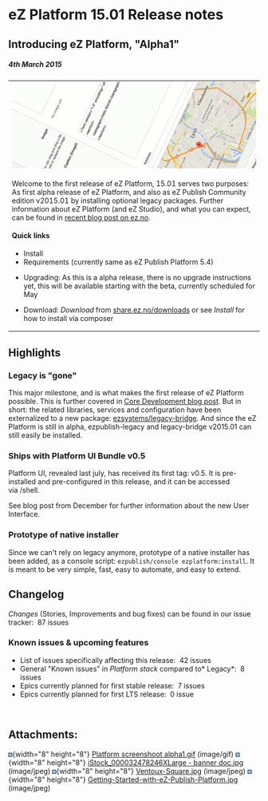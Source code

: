 # eZ Platform 15.01 Release notes

## Introducing eZ Platform, "Alpha1"

##### 4th March 2015

<table>
<colgroup>
<col width="100%" />
</colgroup>
<tbody>
<tr class="odd">
<td align="left"><img src="attachments/31429941/31429937.gif" /></td>
</tr>
<tr class="even">
<td align="left"><p>Welcome to the first release of eZ Platform, 15.01 serves two purposes: As first alpha release of eZ Platform, and also as eZ Publish Community edition v2015.01 by installing optional legacy packages. Further information about eZ Platform (and eZ Studio), and what you can expect, can be found in <a href="http://ez.no/Blog/What-to-Expect-from-eZ-Studio-and-eZ-Platform">recent blog post on ez.no</a>.</p>
<h4 id="eZPlatform15.01Releasenotes-Quicklinks">Quick links</h4>
<ul>
<li>Install</li>
<li>Requirements (currently same as eZ Publish Platform 5.4)</li>
<li><p>Upgrading: As this is a alpha release, there is no upgrade instructions yet, this will be available starting with the beta, currently scheduled for May</p></li>
<li><p>Download: <em>Download</em> from <a href="http://share.ez.no/downloads/downloads/ez-platform-15.01-alpha">share.ez.no/downloads</a> or see <em>Install</em> for how to install via composer</p></li>
</ul></td>
</tr>
</tbody>
</table>

## Highlights

### Legacy is "gone"

This major milestone, and is what makes the first release of eZ Platform possible. This is further covered in [Core Development blog post](http://share.ez.no/blogs/core-development-team/farewell-ez-publish-legacy-welcome-ez-platform). But in short: the related libraries, services and configuration have been externalized to a new package: [ezsystems/legacy-bridge](https://packagist.org/packages/ezsystems/legacy-bridge). And since the eZ Platform is still in alpha, ezpublish-legacy and legacy-bridge v2015.01 can still easily be installed.

### Ships with Platform UI Bundle v0.5

Platform UI, revealed last july, has received its first tag: v0.5. It is pre-installed and pre-configured in this release, and it can be accessed via /shell.

See blog post from December for further information about the new User Interface.

### Prototype of native installer

Since we can't rely on legacy anymore, prototype of a native installer has been added, as a console script: `ezpublish/console ezplatform:install`. It is meant to be very simple, fast, easy to automate, and easy to extend.

## Changelog

*Changes* (Stories, Improvements and bug fixes) can be found in our issue tracker:  87 issues

### Known issues & upcoming features

-   List of issues specifically affecting this release:  42 issues
-   General "Known issues" in *Platform stack* compared to* Legacy*:  8 issues
-   Epics currently planned for first stable release:  7 issues
-   Epics currently planned for first LTS release:  0 issue

 

## Attachments:

![](images/icons/bullet_blue.gif){width="8" height="8"} [Platform screenshoot alpha1.gif](attachments/31429941/31429937.gif) (image/gif)
![](images/icons/bullet_blue.gif){width="8" height="8"} [iStock\_000032478246XLarge - banner doc.jpg](attachments/31429941/31429938.jpg) (image/jpeg)
![](images/icons/bullet_blue.gif){width="8" height="8"} [Ventoux-Square.jpg](attachments/31429941/31429939.jpg) (image/jpeg)
![](images/icons/bullet_blue.gif){width="8" height="8"} [Getting-Started-with-eZ-Publish-Platform.jpg](attachments/31429941/31429940.jpg) (image/jpeg)


